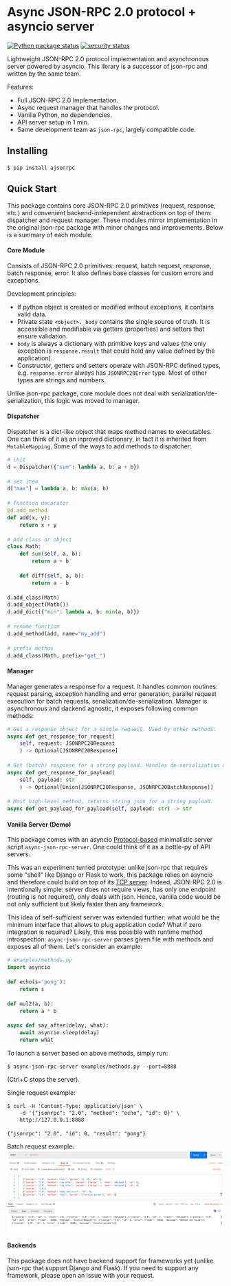 # Async JSON-RPC 2.0 protocol + asyncio server

[![Python package status](https://github.com/pavlov99/ajsonrpc/workflows/Python%20package/badge.svg)](https://github.com/pavlov99/ajsonrpc/actions?query=workflow%3A%22Python+package%22)
[![security status](https://github.com/pavlov99/ajsonrpc/workflows/CodeQL/badge.svg)](https://github.com/pavlov99/ajsonrpc/actions?query=workflow%3ACodeQL)

Lightweight JSON-RPC 2.0 protocol implementation and asynchronous server powered by asyncio. This library is a successor of json-rpc and written by the same team.

Features:
* Full JSON-RPC 2.0 Implementation.
* Async request manager that handles the protocol.
* Vanilla Python, no dependencies.
* API server setup in 1 min.
* Same development team as `json-rpc`, largely compatible code.

## Installing
```
$ pip install ajsonrpc
```

## Quick Start
This package contains core JSON-RPC 2.0 primitives (request, response, etc.) and convenient backend-independent abstractions on top of them: dispatcher and request manager. These modules mirror implementation in the original json-rpc package with minor changes and improvements. Below is a summary of each module.

#### Core Module
Consists of JSON-RPC 2.0 primitives: request, batch request, response, batch response, error. It also defines base classes for custom errors and exceptions.

Development principles:
* If python object is created or modified without exceptions, it contains valid data.
* Private state `<object>._body` contains the single source of truth. It is accessible and modifiable via getters (properties) and setters that ensure validation.
* `body` is always a dictionary with primitive keys and values (the only exception is `response.result` that could hold any value defined by the application).
* Constructor, getters and setters operate with JSON-RPC defined types, e.g. `response.error` always has `JSONRPC20Error` type. Most of other types are strings and numbers.

Unlike json-rpc package, core module does not deal with serialization/de-serialization, this logic was moved to manager.

#### Dispatcher
Dispatcher is a dict-like object that maps method names to executables. One can think of it as an inproved dictionary, in fact it is inherited from `MutableMapping`. Some of the ways to add methods to dispatcher:

```python
# init
d = Dispatcher({"sum": lambda a, b: a + b})

# set item
d["max"] = lambda a, b: max(a, b)

# function decorator
@d.add_method
def add(x, y):
    return x + y

# Add class or object
class Math:
    def sum(self, a, b):
        return a + b

    def diff(self, a, b):
        return a - b

d.add_class(Math)
d.add_object(Math())
d.add_dict({"min": lambda a, b: min(a, b)})

# rename function
d.add_method(add, name="my_add")

# prefix methos
d.add_class(Math, prefix="get_")
```

#### Manager
Manager generates a response for a request. It handles common routines: request parsing, exception handling and error generation, parallel request execution for batch requests, serialization/de-serialization. Manager is asynchronous and dackend agnostic, it exposes following common methods:

```python
# Get a response object for a single request. Used by other methods.
async def get_response_for_request(
    self, request: JSONRPC20Request
    ) -> Optional[JSONRPC20Response]

# Get (batch) response for a string payload. Handles de-serialization and parse errors.
async def get_response_for_payload(
    self, payload: str
    ) -> Optional[Union[JSONRPC20Response, JSONRPC20BatchResponse]]

# Most high-level method, returns string json for a string payload.
async def get_payload_for_payload(self, payload: str) -> str
```

#### Vanilla Server (Demo)
This package comes with an asyncio [Protocol-based](https://docs.python.org/3/library/asyncio-protocol.html) minimalistic server script `async-json-rpc-server`. One could think of it as a bottle-py of API servers.

This was an experiment turned prototype: unlike json-rpc that requires some "shell" like Django or Flask to work, this package relies on asyncio and therefore could build on top of its [TCP server](https://docs.python.org/3/library/asyncio-protocol.html#tcp-echo-server). Indeed, JSON-RPC 2.0 is intentionally simple: server does not require views, has only one endpoint (routing is not required), only deals with json. Hence, vanilla code would be not only sufficient but likely faster than any framework.

This idea of self-sufficient server was extended further: what would be the minimum interface that allows to plug application code? What if zero integration is required? Likely, this was possible with runtime method introspection: `async-json-rpc-server` parses given file with methods and exposes all of them. Let's consider an example:

```python
# examples/methods.py
import asyncio

def echo(s='pong'):
    return s

def mul2(a, b):
    return a * b

async def say_after(delay, what):
    await asyncio.sleep(delay)
    return what
```

To launch a server based on above methods, simply run:

```
$ async-json-rpc-server examples/methods.py --port=8888
```
(Ctrl+C stops the server).

Single request example:
```
$ curl -H 'Content-Type: application/json' \
    -d '{"jsonrpc": "2.0", "method": "echo", "id": 0}' \
    http://127.0.0.1:8888

{"jsonrpc": "2.0", "id": 0, "result": "pong"}
```

Batch request example:
![server-example-batch](https://raw.githubusercontent.com/pavlov99/ajsonrpc/master/docs/_static/server-example-postman.png)

#### Backends
This package does not have backend support for frameworks yet (unlike json-rpc that support Django and Flask). If you need to support any framework, please open an issue with your request.
